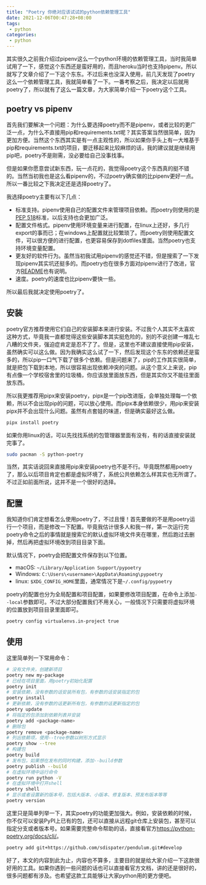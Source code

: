 ```yaml
---
title: "Poetry 你绝对应该试试的python依赖管理工具"
date: 2021-12-06T00:47:28+08:00
tags:
 - python
categories:
 - python
---
```


其实很久之前我介绍过pipenv这么一个python环境的依赖管理工具，当时我简单试用了一下，感觉这个东西还是蛮好用的，而且heroku当时也支持pipenv。所以就写了文章介绍了一下这个东东。不过后来也没深入使用，前几天发现了poetry这么一个依赖管理工具，我就简单看了一下。一番考察之后，我决定以后就用poetry了，所以就有了这么一篇文章，为大家简单介绍一下poetry这个工具。

## poetry vs pipenv

首先我们要解决一个问题：为什么要选择poetry而不是pipenv，或者比较的更广泛一点，为什么不直接用pip和requirements.txt呢？其实答案当然很简单，因为更加方便。当然这个东西其实是有一点主观性的，所以如果你手头上有一大堆基于pip和requirements.txt的项目，要迁移起来比较麻烦的话，我的建议就是继续用pip吧，poetry不是刚需，没必要给自己没事找事。

但是如果你愿意尝试新东西，玩一点花的，我觉得poetry这个东西真的挺不错的。当然当初我也是这么看pipenv的，不过poetry确实做的比pipenv更好一点。所以一番比较之下我决定还是选择poetry了。

我选择poetry主要有以下几点：

- 标准支持。pipenv使用自己的配置文件来管理项目依赖。而poetry则使用的是[PEP 518](https://www.python.org/dev/peps/pep-0518/)标准，以后支持也会更加广泛。
- 配置文件格式。pipenv使用环境变量来进行配置，在linux上还好，多几行export的事而已；在windows上配置就比较繁琐了。而poetry则使用配置文件，可以很方便的进行配置，也更容易保存到dotfiles里面。当然poetry也支持环境变量配置。
- 更友好的软件行为。虽然当初我试用pipenv的感觉还不错，但是搜索了一下发现pipenv其实坑还挺多的。而poetry也在很多方面对pipenv进行了改进，官方[README](https://github.com/python-poetry/poetry#what-about-pipenv)也有说明。
- 速度。poetry的速度也比pipenv要快一些。

所以最后我就决定使用poetry了。

## 安装

poetry官方推荐使用它们自己的安装脚本来进行安装。不过我个人其实不太喜欢这种方式，毕竟我一直都觉得这些安装脚本其实挺危险的，别的不说创建一堆乱七八糟的文件夹，强迫症肯定是忍不了了。但是，这里也不建议直接使用pip安装，虽然确实可以这么做。因为我确实这么试了一下，然后发现这个东东的依赖还是蛮多的，所以pip一口气下载了很多个依赖。但是问题来了，pip的工作其实很简单，就是把包下载到本地，所以很容易出现依赖冲突的问题。从这个意义上来说，pip有点像一个学校宿舍里的垃圾桶，你应该放里面放东西，但是其实你又不能往里面放东西。

所以我更推荐用pipx来安装poetry，pipx是一个pip改进版，会单独处理每一个依赖，所以不会出现pip的问题，可以放心使用。而pipx本身依赖很少，用pip来安装pipx并不会出现什么问题。虽然有点套娃的味道，但是确实最好这么做。

```sh
pipx install poetry
```

如果你用linux的话，可以先找找系统的包管理器里面有没有，有的话直接安装就完事了。

```sh
sudo pacman -S python-poetry
```

当然，其实话说回来直接用pip来安装poetry也不是不行。毕竟既然都用poetry了，那么以后项目肯定也都是虚拟环境了，系统公共依赖怎么样其实也无所谓了。不过正如前面所说，这并不是一个很好的选择。

## 配置

我知道你们肯定想看怎么使用poetry了，不过且慢！首先要做的不是用poetry运行一个项目，而是修改一下配置。毕竟我估计很多人和我一样，第一次运行完poetry命令之后的事情就是搜索它的默认虚拟环境文件夹在哪里，然后跑过去删掉，然后再把虚拟环境改到项目目录下面。

默认情况下，poetry会把配置文件保存到以下位置。

- macOS: `~/Library/Application Support/pypoetry`
- Windows: `C:\Users\<username>\AppData\Roaming\pypoetry`
- linux: `$XDG_CONFIG_HOME`里面，通常情况下是`~/.config/pypoetry`

poetry的配置也分为全局配置和项目配置，如果要修改项目配置，在命令上添加`--local`参数即可。不过大部分配置我们不用关心，一般情况下只需要将虚拟环境的位置放到项目目录里面即可。

```sh
poetry config virtualenvs.in-project true
```

## 使用

这里简单列一下常用命令：

```sh
# 没有文件夹，创建新项目
poetry new my-package
# 已经在项目里面，用poetry初始化配置
poetry init
# 安装依赖，没有参数的话安装所有包，有参数的话安装指定的包
poetry install
# 更新依赖，没有参数的话更新所有包，有参数的话更新指定的包
poetry update
# 将指定的包添加到依赖列表并安装
poetry add <package-name>
# 删除包
poetry remove <package-name>
# 列出依赖项，使用--tree参数以树形方式显示
poetry show --tree
# 构建包
poetry build
# 发布包，如果想在发布的同时构建，添加--build参数
poetry publish --build
# 在虚拟环境中运行命令
poetry run python -V
# 在虚拟环境中打开shell
poetry shell
# 显示或者设置新的版本号，包括大版本、小版本、修复版本、预发布版本等等
poetry version
```

这里只是简单列举一下，其实poetry的功能更加强大。例如，安装依赖的时候，你不仅可以安装PyPI上已有的包，还可以直接从远程git仓库上安装包，甚至可以指定分支或者版本号。如果需要完整命令帮助的话，直接看官方<https://python-poetry.org/docs/cli/>。

```sh
poetry add git+https://github.com/sdispater/pendulum.git#develop
```

好了，本文的内容到此为止，内容也不算多，主要目的就是给大家介绍一下这款很好用的工具。如果你遇到一些问题的话也可以直接看官方文档，讲的还是很好的，很多问题都有涉及。也希望这款工具能够让大家python用的更方便吧。
